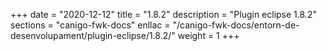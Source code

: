+++
date        = "2020-12-12"
title       = "1.8.2"
description = "Plugin eclipse 1.8.2"
sections    = "canigo-fwk-docs"
enllac		= "/canigo-fwk-docs/entorn-de-desenvolupament/plugin-eclipse/1.8.2/"
weight		= 1
+++
